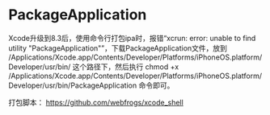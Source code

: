 # PackageApplication
Xcode升级到8.3后，使用命令行打包ipa时，报错“xcrun: error: unable to find utility "PackageApplication"”，下载PackageApplication文件，放到 /Applications/Xcode.app/Contents/Developer/Platforms/iPhoneOS.platform/Developer/usr/bin/ 这个路径下，然后执行 chmod +x /Applications/Xcode.app/Contents/Developer/Platforms/iPhoneOS.platform/Developer/usr/bin/PackageApplication 命令即可。


打包脚本：
https://github.com/webfrogs/xcode_shell
